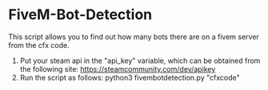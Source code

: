 # FiveM-Bot-Detection
This script allows you to find out how many bots there are on a fivem server from the cfx code.

1) Put your steam api in the "api_key" variable, which can be obtained from the following site: https://steamcommunity.com/dev/apikey
2) Run the script as follows: python3 fivembotdetection.py "cfxcode"
